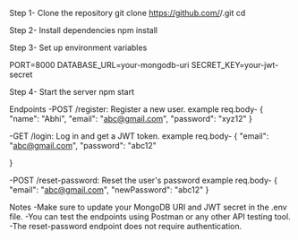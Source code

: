 Step 1- Clone the repository
git clone https://github.com/<your-username>/<repository-name>.git
cd <repository-name>

Step 2- Install dependencies
npm install

Step 3- Set up environment variables

PORT=8000
DATABASE_URL=your-mongodb-uri
SECRET_KEY=your-jwt-secret

Step 4- Start the server
npm start

Endpoints
-POST /register: Register a new user.
example req.body-
{
    "name": "Abhi",
    "email": "abc@gmail.com",
    "password": "xyz12"
}

-GET /login: Log in and get a JWT token.
example req.body-
{
    "email": "abc@gmail.com",
    "password": "abc12"

}

-POST /reset-password: Reset the user's password
example req.body-
{
    "email": "abc@gmail.com",
    "newPassword": "abc12"
}


Notes
-Make sure to update your MongoDB URI and JWT secret in the .env file.
-You can test the endpoints using Postman or any other API testing tool.
-The reset-password endpoint does not require authentication.
